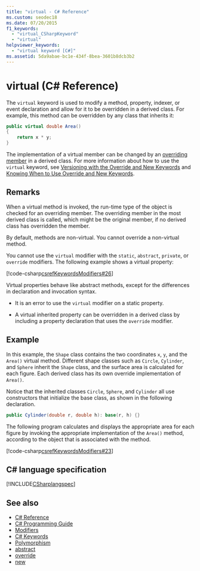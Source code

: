 ```yaml
---
title: "virtual - C# Reference"
ms.custom: seodec18
ms.date: 07/20/2015
f1_keywords: 
  - "virtual_CSharpKeyword"
  - "virtual"
helpviewer_keywords: 
  - "virtual keyword [C#]"
ms.assetid: 5da9abae-bc1e-434f-8bea-3601b8dcb3b2
---
```

# virtual (C# Reference)

The `virtual` keyword is used to modify a method, property, indexer, or event declaration and allow for it to be overridden in a derived class. For example, this method can be overridden by any class that inherits it:

```csharp
public virtual double Area() 
{
    return x * y;
}
```

The implementation of a virtual member can be changed by an [overriding member](override.md) in a derived class. For more information about how to use the `virtual` keyword, see [Versioning with the Override and New Keywords](../../programming-guide/classes-and-structs/versioning-with-the-override-and-new-keywords.md) and [Knowing When to Use Override and New Keywords](../../programming-guide/classes-and-structs/knowing-when-to-use-override-and-new-keywords.md).

## Remarks

When a virtual method is invoked, the run-time type of the object is checked for an overriding member. The overriding member in the most derived class is called, which might be the original member, if no derived class has overridden the member.

By default, methods are non-virtual. You cannot override a non-virtual method.

You cannot use the `virtual` modifier with the `static`, `abstract`, `private`, or `override` modifiers. The following example shows a virtual property:

[!code-csharp[csrefKeywordsModifiers#26](~/samples/snippets/csharp/VS_Snippets_VBCSharp/csrefKeywordsModifiers/CS/csrefKeywordsModifiers.cs#26)]

Virtual properties behave like abstract methods, except for the differences in declaration and invocation syntax.

- It is an error to use the `virtual` modifier on a static property.

- A virtual inherited property can be overridden in a derived class by including a property declaration that uses the `override` modifier.

## Example

In this example, the `Shape` class contains the two coordinates `x`, `y`, and the `Area()` virtual method. Different shape classes such as `Circle`, `Cylinder`, and `Sphere` inherit the `Shape` class, and the surface area is calculated for each figure. Each derived class has its own override implementation of `Area()`.

Notice that the inherited classes `Circle`, `Sphere`, and `Cylinder` all use constructors that initialize the base class, as shown in the following declaration.

```csharp
public Cylinder(double r, double h): base(r, h) {}
```

The following program calculates and displays the appropriate area for each figure by invoking the appropriate implementation of the `Area()` method, according to the object that is associated with the method.

[!code-csharp[csrefKeywordsModifiers#23](~/samples/snippets/csharp/VS_Snippets_VBCSharp/csrefKeywordsModifiers/CS/csrefKeywordsModifiers.cs#23)]

## C# language specification

[!INCLUDE[CSharplangspec](~/includes/csharplangspec-md.md)]

## See also

- [C# Reference](../index.md)
- [C# Programming Guide](../../programming-guide/index.md)
- [Modifiers](modifiers.md)
- [C# Keywords](index.md)
- [Polymorphism](../../programming-guide/classes-and-structs/polymorphism.md)
- [abstract](abstract.md)
- [override](override.md)
- [new](new.md)